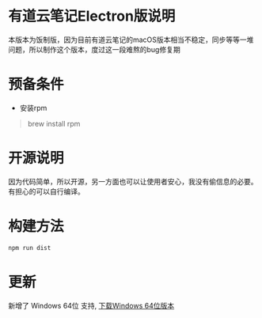 # 有道云笔记Electron版说明

本版本为饭制版，因为目前有道云笔记的macOS版本相当不稳定，同步等等一堆问题，所以制作这个版本，度过这一段难熬的bug修复期

# 预备条件

- 安装rpm

> brew install rpm

# 开源说明

因为代码简单，所以开源，另一方面也可以让使用者安心，我没有偷信息的必要。有担心的可以自行编译。

# 构建方法

```sh
npm run dist
```

# 更新

新增了 Windows 64位 支持, [下载Windows 64位版本](https://github.com/greatbody/youdaonote-electron/releases/download/v1.0.2/YoudaoNote.1.0.2.x64.exe)
